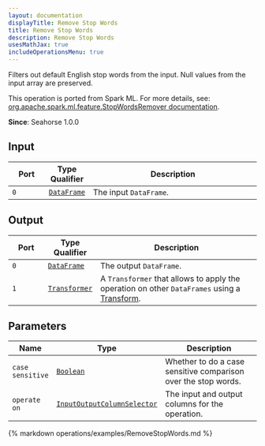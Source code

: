 ```yaml
---
layout: documentation
displayTitle: Remove Stop Words
title: Remove Stop Words
description: Remove Stop Words
usesMathJax: true
includeOperationsMenu: true
---
```

Filters out default English stop words from the input.
Null values from the input array are preserved.

This operation is ported from Spark ML. For more details, see: <a target="_blank" href="http://spark.apache.org/docs/1.6.0/api/scala/index.html#org.apache.spark.ml.feature.StopWordsRemover">org.apache.spark.ml.feature.StopWordsRemover documentation</a>.

**Since**: Seahorse 1.0.0

## Input


<table>
<thead>
<tr>
<th style="width:15%">Port</th>
<th style="width:15%">Type Qualifier</th>
<th style="width:70%">Description</th>
</tr>
</thead>
<tbody>
    <tr><td><code>0</code></td><td><code><a href="../classes/dataframe.html">DataFrame</a></code></td><td>The input <code>DataFrame</code>.</td></tr>
</tbody>
</table>


## Output


<table>
<thead>
<tr>
<th style="width:15%">Port</th>
<th style="width:15%">Type Qualifier</th>
<th style="width:70%">Description</th>
</tr>
</thead>
<tbody>
    <tr><td><code>0</code></td><td><code><a href="../classes/dataframe.html">DataFrame</a></code></td><td>The output <code>DataFrame</code>.</td></tr><tr><td><code>1</code></td><td><code><a href="../classes/transformer.html">Transformer</a></code></td><td>A <code>Transformer</code> that allows to apply the operation on other <code>DataFrames</code> using a <a href="transform.html">Transform</a>.</td></tr>
</tbody>
</table>


## Parameters


<table class="table">
<thead>
<tr>
<th style="width:15%">Name</th>
<th style="width:15%">Type</th>
<th style="width:70%">Description</th>
</tr>
</thead>
<tbody>

<tr>
<td><code>case sensitive</code></td>
<td><code><a href="../parameter_types.html#boolean">Boolean</a></code></td>
<td>Whether to do a case sensitive comparison over the stop words.</td>
</tr>

<tr>
<td><code>operate on</code></td>
<td><code><a href="../parameter_types.html#input-output-column-selector">InputOutputColumnSelector</a></code></td>
<td>The input and output columns for the operation.</td>
</tr>

</tbody>
</table>


{% markdown operations/examples/RemoveStopWords.md %}
